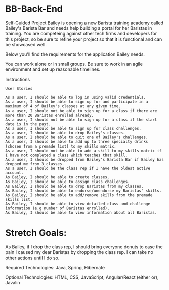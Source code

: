# BB-Back-End
Self-Guided Project
Bailey is opening a new Barista training academy called Bailey's Barista Bar and needs help building a portal for her Baristas in training. You are competeing against other tech firms and developers for this project, so be sure to refine your project so that it is functional and can be showcased well.

Below you'll find the requirements for the application Bailey needs.

You can work alone or in small groups. Be sure to work in an agile environment and set up reasonable timelines.

Instructions
 
 	User Stories
 	 
 	As a user, I should be able to log in using valid credentials.
 	As a user, I should be able to sign up for and participate in a maximum of 4 of Bailey's classes at any given time.
 	As a user, I should not be able to sign up for a class if there are more than 20 Baristas enrolled already.
 	As a user, I should not be able to sign up for a class if the start date is in the past.
 	As a user, I should be able to sign up for class challenges.
 	As a user, I should be able to drop Bailey's classes.
 	As a user, I should be able to quit one of Bailey's challenges.
 	As a user, I should be able to add up to three specialty drinks (chosen from a premade list) to my skills matrix.
 	As a user, I should not be able to add a skill to my skills matrix if I have not completed a class which teaches that skill.
 	As a user, I should be dropped from Bailey's Barista Bar if Bailey has dropped me from 3 classes.
 	As a user, I should be the class rep if I have the oldest active account.
 	As Bailey, I should be able to create classes.
 	As Bailey, I should be able to assign class challenges.
 	As Bailey, I should be able to drop Baristas from my classes.
 	As Bailey, I should be able to endorse/unendorse my Baristas' skills.
 	As Bailey, I should be able to add/remove skills from the premade skills list.
 	As Bailey, I should be able to view detailed class and challenge information (e.g number of Baristas enrolled).
 	As Bailey, I should be able to view information about all Baristas.
 

 

Stretch Goals:
==============
 
As Bailey, if I drop the class rep, I should bring everyone donuts to ease the pain I caused my dear Baristas by dropping the class rep. I can take no other actions until I do so.
 
Required Technologies: Java, Spring, Hibernate
 
Optional Technologies: HTML, CSS, JavaScript, Angular/React (either or), Javalin
